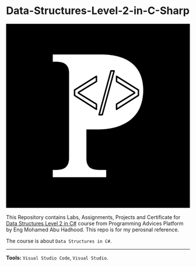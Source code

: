 # Data-Structures-Level-2-in-C-Sharp

![Programming Advices Logo](/Programming%20Advices.jpg)

This Repository contains Labs, Assignments, Projects and Certificate for [Data Structures Level 2 in C#](https://programmingadvices.com/courses) course from Programming Advices Platform by Eng Mohamed Abu Hadhood. This repo is for my perosnal reference.

The course is about `Data Structures in C#`.

---

**Tools:** `Visual Studio Code`, `Visual Studio`.